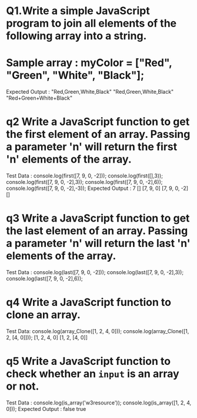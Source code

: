 # Q1.Write a simple JavaScript program to join all elements of the following array into a string.
# Sample array : myColor = ["Red", "Green", "White", "Black"];
Expected Output :
"Red,Green,White,Black"
"Red,Green,White,Black"
"Red+Green+White+Black"
# q2 Write a JavaScript function to get the first element of an array. Passing a parameter 'n' will return the first 'n' elements of the array.
Test Data :
console.log(first([7, 9, 0, -2]));
console.log(first([],3));
console.log(first([7, 9, 0, -2],3));
console.log(first([7, 9, 0, -2],6));
console.log(first([7, 9, 0, -2],-3));
Expected Output :
7
[]
[7, 9, 0]
[7, 9, 0, -2]
[]
# q3 Write a JavaScript function to get the last element of an array. Passing a parameter 'n' will return the last 'n' elements of the array.

Test Data :
console.log(last([7, 9, 0, -2]));
console.log(last([7, 9, 0, -2],3));
console.log(last([7, 9, 0, -2],6));
# q4 Write a JavaScript function to clone an array.

Test Data:
console.log(array_Clone([1, 2, 4, 0]));
console.log(array_Clone([1, 2, [4, 0]]));
[1, 2, 4, 0]
[1, 2, [4, 0]]

# q5 Write a JavaScript function to check whether an `input` is an array or not. 
Test Data :
console.log(is_array('w3resource'));
console.log(is_array([1, 2, 4, 0]));
Expected Output :
false
true
